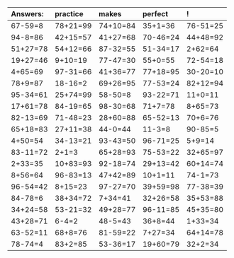 | Answers: | practice | makes | perfect | ! |
| :--- | :--- | :--- | :--- | :--- |
| 67-59=8 | 78+21=99 | 74+10=84 | 35+1=36 | 76-51=25 | 
| 94-8=86 | 42+15=57 | 41+27=68 | 70-46=24 | 44+48=92 | 
| 51+27=78 | 54+12=66 | 87-32=55 | 51-34=17 | 2+62=64 | 
| 19+27=46 | 9+10=19 | 77-47=30 | 55+0=55 | 72-54=18 | 
| 4+65=69 | 97-31=66 | 41+36=77 | 77+18=95 | 30-20=10 | 
| 78+9=87 | 18-16=2 | 69+26=95 | 77-53=24 | 82+12=94 | 
| 95-34=61 | 25+74=99 | 58-50=8 | 93-22=71 | 11+0=11 | 
| 17+61=78 | 84-19=65 | 98-30=68 | 71+7=78 | 8+65=73 | 
| 82-13=69 | 71-48=23 | 28+60=88 | 65-52=13 | 70+6=76 | 
| 65+18=83 | 27+11=38 | 44-0=44 | 11-3=8 | 90-85=5 | 
| 4+50=54 | 34-13=21 | 93-43=50 | 96-71=25 | 5+9=14 | 
| 83-11=72 | 2+1=3 | 65+28=93 | 75-53=22 | 32+65=97 | 
| 2+33=35 | 10+83=93 | 92-18=74 | 29+13=42 | 60+14=74 | 
| 8+56=64 | 96-83=13 | 47+42=89 | 10+1=11 | 74-1=73 | 
| 96-54=42 | 8+15=23 | 97-27=70 | 39+59=98 | 77-38=39 | 
| 84-78=6 | 38+34=72 | 7+34=41 | 32+26=58 | 35+53=88 | 
| 34+24=58 | 53-21=32 | 49+28=77 | 96-11=85 | 45+35=80 | 
| 43+28=71 | 6-4=2 | 48-5=43 | 36+8=44 | 1+33=34 | 
| 63-52=11 | 68+8=76 | 81-59=22 | 7+27=34 | 64+14=78 | 
| 78-74=4 | 83+2=85 | 53-36=17 | 19+60=79 | 32+2=34 | 
